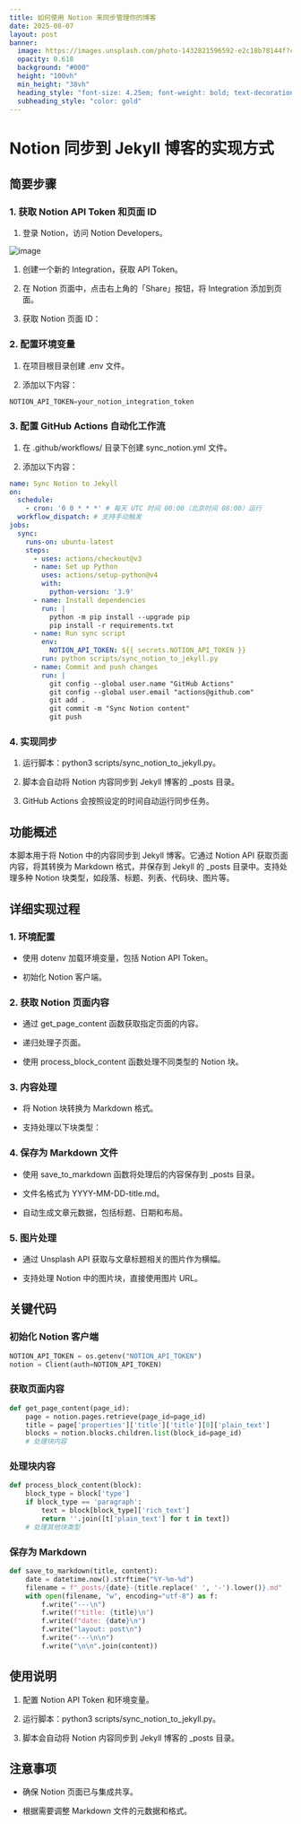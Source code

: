 ```yaml
---
title: 如何使用 Notion 来同步管理你的博客
date: 2025-08-07
layout: post
banner:
  image: https://images.unsplash.com/photo-1432821596592-e2c18b78144f?crop=entropy&cs=tinysrgb&fit=max&fm=jpg&ixid=M3w2OTIwMzJ8MHwxfHJhbmRvbXx8fHx8fHx8fDE3NTQ1NzY3OTJ8&ixlib=rb-4.1.0&q=80&w=1080
  opacity: 0.618
  background: "#000"
  height: "100vh"
  min_height: "38vh"
  heading_style: "font-size: 4.25em; font-weight: bold; text-decoration: underline"
  subheading_style: "color: gold"
---
```


# Notion 同步到 Jekyll 博客的实现方式

## 简要步骤

### 1. 获取 Notion API Token 和页面 ID

1. 登录 Notion，访问 Notion Developers。

![image](https://prod-files-secure.s3.us-west-2.amazonaws.com/a7a0cc5a-89b9-4cda-8686-1fba0ca52f40/d19c1afe-dea5-4312-9333-786b0ba83054/image.png?X-Amz-Algorithm=AWS4-HMAC-SHA256&X-Amz-Content-Sha256=UNSIGNED-PAYLOAD&X-Amz-Credential=ASIAZI2LB466UIF376M2%2F20250807%2Fus-west-2%2Fs3%2Faws4_request&X-Amz-Date=20250807T142632Z&X-Amz-Expires=3600&X-Amz-Security-Token=IQoJb3JpZ2luX2VjEFYaCXVzLXdlc3QtMiJGMEQCIGXRdCKh%2FLHCpeAuiwYukenDK08Ma7KxzdSJkSMzc%2B3LAiAT8yhuCMGKOX7DrRA8QffSJbmCpsUdpiCdLvI8qDTDsyqIBAiO%2F%2F%2F%2F%2F%2F%2F%2F%2F%2F8BEAAaDDYzNzQyMzE4MzgwNSIMfMTUcrakAmliUJHgKtwD5lGWrAy6%2BmAExid8ROvmfTKvqlHS0UyyKC7WHQBcr%2BqkDyD5b0WWAVyge2TPWeAvGCBg%2FbmP5GmPaGwAKtxz2KdoeKjnnqNp2TGu7o%2FCN023toWLWvlf9AE%2B20jWjhm7wOqrZSTmhLYRICQCV1Ttz2Oi88%2F6j%2BiY7oIuGFn2L1hsQfQmd1s8i0guM%2BFaL6cbLUQ%2F2YnYOFcbPbcre4Gn5ygmMI%2FSkF5QJp%2FS%2B0JwhBKa9HSrw%2BM5aX38%2FDoRvfeWuHkXhi1X6mr2ldgerB7Z4lJcgXTiLVjAP%2FmaR3ywnZhfx8P3go0CaJ5x%2F76mA98pdjM8h5ydz5yvIGpQHfGCE6GpnDPPRYWyNJJx%2FHfjDaJ0uKfIIFsIWwj5zmuJTd1qiHB7OnpYO1YXPJJTMrVIKVE2hrNJ5IBuZ%2FFFwMpi3jRCD%2FmED%2Bza8sHS1xA%2FfwAjc%2BNrtSTFpJ8NK67jk2DOPvgL9teF9pZf04YSKx7dBFlKPpZibRWkjtRUO9yUE5qJArOrcMitIaT3Eo04xPHMvJYdfPiNtfPnFxPBE9s38%2FS2F1JjLREWzbI4%2FU%2FGV3sxzKUJ8RPCxmL9dgZ9bzZPK%2F%2B6OQeE4%2BmAHbUc%2BzpPBp11xaOhSMaREwYyaSswptTSxAY6pgF0Z7b0mppIpX7gzAAOzLKRfBGrDb8BGp3MxgywwUKf1elZRhwYlpYSSVcUMZXLwxZtMsx53Wy9r833o8taY3VMD7LVQHuxKrXKyGzsy%2BQASlOUhuaIoyRZuS3rKYaj1SOhRVE89MyPLn%2Bp3YxTaTKlxWv66cdAYJvotuxA6klmWNM27l%2Fx%2Fhlg%2BD5A%2F1rs8SpkTReoTCdi3QYyo4Dvnj7A54eYoD7N&X-Amz-Signature=db270e17c25c2dbd77dfaa9f88da229edc9c51ec09b2487a19e0d4b4f9ce5908&X-Amz-SignedHeaders=host&x-amz-checksum-mode=ENABLED&x-id=GetObject)

1. 创建一个新的 Integration，获取 API Token。

1. 在 Notion 页面中，点击右上角的「Share」按钮，将 Integration 添加到页面。

1. 获取 Notion 页面 ID：


### 2. 配置环境变量

1. 在项目根目录创建 .env 文件。

1. 添加以下内容：

```javascript
NOTION_API_TOKEN=your_notion_integration_token
```

### 3. 配置 GitHub Actions 自动化工作流

1. 在 .github/workflows/ 目录下创建 sync_notion.yml 文件。

1. 添加以下内容：

```yaml
name: Sync Notion to Jekyll
on:
  schedule:
    - cron: '0 0 * * *' # 每天 UTC 时间 00:00（北京时间 08:00）运行
  workflow_dispatch: # 支持手动触发
jobs:
  sync:
    runs-on: ubuntu-latest
    steps:
      - uses: actions/checkout@v3
      - name: Set up Python
        uses: actions/setup-python@v4
        with:
          python-version: '3.9'
      - name: Install dependencies
        run: |
          python -m pip install --upgrade pip
          pip install -r requirements.txt
      - name: Run sync script
        env:
          NOTION_API_TOKEN: ${{ secrets.NOTION_API_TOKEN }}
        run: python scripts/sync_notion_to_jekyll.py
      - name: Commit and push changes
        run: |
          git config --global user.name "GitHub Actions"
          git config --global user.email "actions@github.com"
          git add .
          git commit -m "Sync Notion content"
          git push
```

### 4. 实现同步

1. 运行脚本：python3 scripts/sync_notion_to_jekyll.py。

1. 脚本会自动将 Notion 内容同步到 Jekyll 博客的 _posts 目录。

1. GitHub Actions 会按照设定的时间自动运行同步任务。

## 功能概述

本脚本用于将 Notion 中的内容同步到 Jekyll 博客。它通过 Notion API 获取页面内容，将其转换为 Markdown 格式，并保存到 Jekyll 的 _posts 目录中。支持处理多种 Notion 块类型，如段落、标题、列表、代码块、图片等。

## 详细实现过程

### 1. 环境配置

- 使用 dotenv 加载环境变量，包括 Notion API Token。

- 初始化 Notion 客户端。

### 2. 获取 Notion 页面内容

- 通过 get_page_content 函数获取指定页面的内容。

- 递归处理子页面。

- 使用 process_block_content 函数处理不同类型的 Notion 块。

### 3. 内容处理

- 将 Notion 块转换为 Markdown 格式。

- 支持处理以下块类型：


### 4. 保存为 Markdown 文件

- 使用 save_to_markdown 函数将处理后的内容保存到 _posts 目录。

- 文件名格式为 YYYY-MM-DD-title.md。

- 自动生成文章元数据，包括标题、日期和布局。

### 5. 图片处理

- 通过 Unsplash API 获取与文章标题相关的图片作为横幅。

- 支持处理 Notion 中的图片块，直接使用图片 URL。

## 关键代码

### 初始化 Notion 客户端

```python
NOTION_API_TOKEN = os.getenv("NOTION_API_TOKEN")
notion = Client(auth=NOTION_API_TOKEN)
```

### 获取页面内容

```python
def get_page_content(page_id):
    page = notion.pages.retrieve(page_id=page_id)
    title = page['properties']['title']['title'][0]['plain_text']
    blocks = notion.blocks.children.list(block_id=page_id)
    # 处理块内容
```

### 处理块内容

```python
def process_block_content(block):
    block_type = block['type']
    if block_type == 'paragraph':
        text = block[block_type]['rich_text']
        return ''.join([t['plain_text'] for t in text])
    # 处理其他块类型
```

### 保存为 Markdown

```python
def save_to_markdown(title, content):
    date = datetime.now().strftime("%Y-%m-%d")
    filename = f"_posts/{date}-{title.replace(' ', '-').lower()}.md"
    with open(filename, "w", encoding="utf-8") as f:
        f.write("---\n")
        f.write(f"title: {title}\n")
        f.write(f"date: {date}\n")
        f.write("layout: post\n")
        f.write("---\n\n")
        f.write("\n\n".join(content))
```

## 使用说明

1. 配置 Notion API Token 和环境变量。

1. 运行脚本：python3 scripts/sync_notion_to_jekyll.py。

1. 脚本会自动将 Notion 内容同步到 Jekyll 博客的 _posts 目录。

## 注意事项

- 确保 Notion 页面已与集成共享。

- 根据需要调整 Markdown 文件的元数据和格式。